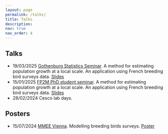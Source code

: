 ```yaml
---
layout: page
permalink: /talks/
title: Talks
description: 
nav: true
nav_order: 4
---
```


## Talks
- 19/03/2025 [Gothenburg Statistics Seminar](https://researchseminars.org/seminar/gbgstats). A method for estimating population growth at a local scale. An application using French breeding bird surveys data. [Slides](https://adelieerard.github.io/assets/pdf/slides_got.pdf)
- 15/01/2025 [FP2M PhD student seminar](https://fp2m.math.cnrs.fr/manifestations.html). A method for estimating population growth at a local scale. An application using French breeding bird surveys data. [Slides](https://adelieerard.github.io/assets/pdf/slides_fp2m.pdf)
- 28/02/2024 Cesco lab days.

## Posters
- 15/07/2024 [MMEE Vienna](https://ps-mathematik.univie.ac.at/e/index.php?event=mmee2024). Modelling breeding birds surveys. [Poster](https://adelieerard.github.io/assets/pdf/poster_mmee.pdf)